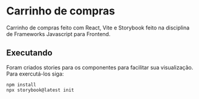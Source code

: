 # Carrinho de compras

Carrinho de compras feito com React, Vite e Storybook feito na disciplina de Frameworks Javascript para Frontend.

## Executando

Foram criados stories para os componentes para facilitar sua visualização. Para exercutá-los siga:

```
npm install
npx storybook@latest init
```